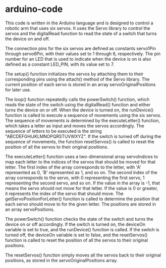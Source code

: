 # arduino-code

This code is written in the Arduino language and is designed to control a robotic arm that uses six servos. It uses the Servo library to control the servos and the digitalRead function to read the state of a switch that turns the device on and off.

The connection pins for the six servos are defined as constants servo1Pin through servo6Pin, with their values set to 1 through 6, respectively. The pin number for an LED that is used to indicate when the device is on is also defined as a constant LED_PIN, with its value set to 7.

The setup() function initializes the servos by attaching them to their corresponding pins using the attach() method of the Servo library. The current position of each servo is stored in an array servoOriginalPositions for later use.

The loop() function repeatedly calls the powerSwitch() function, which reads the state of the switch using the digitalRead() function and either turns the device on or off. When the device is turned on, the runDevice() function is called to execute a sequence of movements using the six servos. The sequence of movements is determined by the executeLetter() function, which takes a letter as input and moves the servos accordingly. The sequence of letters to be executed is the string "ABCDEFGHIJKLMNOPQRSTUVWXYZ". If the switch is turned off during the sequence of movements, the function resetServos() is called to reset the position of all the servos to their original positions.

The executeLetter() function uses a two-dimensional array servoIndices to map each letter to the indices of the servos that should be moved for that letter. The first index of the array corresponds to the letter, with 'A' represented as 0, 'B' represented as 1, and so on. The second index of the array corresponds to the servo, with 0 representing the first servo, 1 representing the second servo, and so on. If the value in the array is -1, that means the servo should not move for that letter. If the value is 0 or greater, it represents the index of the servo that should move. The getServoPositionForLetter() function is called to determine the position that each servo should move to for the given letter. The positions are stored in an array servoPositions.

The powerSwitch() function checks the state of the switch and turns the device on or off accordingly. If the switch is turned on, the deviceOn variable is set to true, and the runDevice() function is called. If the switch is turned off, the deviceOn variable is set to false, and the resetServos() function is called to reset the position of all the servos to their original positions.

The resetServos() function simply moves all the servos back to their original positions, as stored in the servoOriginalPositions array.
